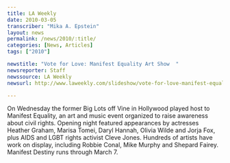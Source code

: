 ```yaml
---
title: LA Weekly
date: 2010-03-05
transcriber: "Mika A. Epstein"
layout: news
permalink: /news/2010/:title/
categories: [News, Articles]
tags: ["2010"]

newstitle: "Vote for Love: Manifest Equality Art Show  "
newsreporter: Staff
newssource: LA Weekly
newsurl: http://www.laweekly.com/slideshow/vote-for-love-manifest-equality-art-show-29371560/11

---
```


On Wednesday the former Big Lots off Vine in Hollywood played host to Manifest Equality, an art and music event organized to raise awareness about civil rights. Opening night featured appearances by actresses Heather Graham, Marisa Tomei, Daryl Hannah, Olivia Wilde and Jorja Fox, plus AIDS and LGBT rights activist Cleve Jones. Hundreds of artists have work on display, including Robbie Conal, Mike Murphy and Shepard Fairey. Manifest Destiny runs through March 7.
